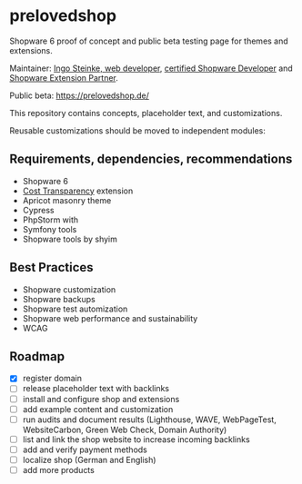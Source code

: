 # prelovedshop

Shopware 6 proof of concept and public beta testing page for themes and extensions.

Maintainer: [Ingo Steinke, web developer](https://www.ingo-steinke.com/), 
[certified Shopware Developer](https://www.ingo-steinke.com/services/certified-shopware-developer-berlin.html) 
and [Shopware Extension Partner](https://store.shopware.com/en/search?manufacturer=a6c4febdaf702cfcbef6008a43ab8476&search=ingo%20steinke&properties=00b8a0c9aacf4e8b4e085afe3819df45|ca1b9eb6b5f340b3b53694d0858e727f|cea1dbd38c8fc53eafa1a66a421897c8&isManufacturerPage=true).

Public beta: https://prelovedshop.de/

This repository contains concepts, placeholder text, and customizations.

Reusable customizations should be moved to independent modules:

## Requirements, dependencies, recommendations

- Shopware 6
- [Cost Transparency](https://github.com/openmindculture/sw-IngoSCostTransparency) extension
- Apricot masonry theme
- Cypress
- PhpStorm with
- Symfony tools
- Shopware tools by shyim

## Best Practices

- Shopware customization
- Shopware backups
- Shopware test automization
- Shopware web performance and sustainability
- WCAG

## Roadmap

- [x] register domain
- [ ] release placeholder text with backlinks
- [ ] install and configure shop and extensions
- [ ] add example content and customization
- [ ] run audits and document results (Lighthouse, WAVE, WebPageTest, WebsiteCarbon, Green Web Check, Domain Authority)
- [ ] list and link the shop website to increase incoming backlinks
- [ ] add and verify payment methods
- [ ] localize shop (German and English)
- [ ] add more products